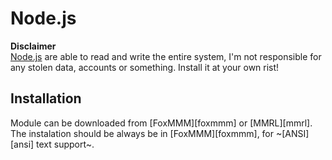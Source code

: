 [nodejs]: https://nodejs.org/en/
# Node.js

**Disclaimer**  
[Node.js][nodejs] are able to read and write the entire system, I'm not responsible for any stolen data, accounts or something. Install it at your own rist!

## Installation

Module can be downloaded from [FoxMMM][foxmmm] or [MMRL][mmrl]. The instalation should be always be in [FoxMMM][foxmmm], for ~[ANSI][ansi] text support~.
